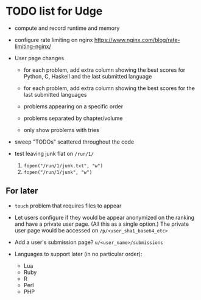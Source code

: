 TODO list for Udge
==================

* compute and record runtime and memory

* configure rate limiting on nginx
  https://www.nginx.com/blog/rate-limiting-nginx/

* User page changes

	- for each problem, add extra column showing the best scores for Python, C,
	  Haskell and the last submitted language

	- for each problem, add extra column showing the best scores for the last
	  submitted languages

	- problems appearing on a specific order

	- problems separated by chapter/volume

	- only show problems with tries

* sweep "TODOs" scattered throughout the code

* test leaving junk flat on `/run/1/`

	1. `fopen("/run/1/junk.txt", "w")`
	2. `fopen("/run/1/junk", "w")`


For later
---------

* `touch` problem that requires files to appear

* Let users configure if they would be appear anonymized on the ranking and
  have a private user page.  (All this as a single option.)
  The private user page would be accessed on `/p/<user_sha1_base64_etc>`

* Add a user's submission page?  `u/<user_name>/submissions`

* Languages to support later (in no particular order):

	- Lua
	- Ruby
	- R
	- Perl
	- PHP
